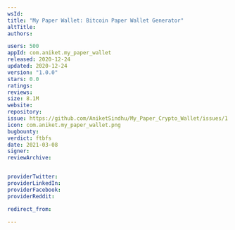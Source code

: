 ```yaml
---
wsId: 
title: "My Paper Wallet: Bitcoin Paper Wallet Generator"
altTitle: 
authors:

users: 500
appId: com.aniket.my_paper_wallet
released: 2020-12-24
updated: 2020-12-24
version: "1.0.0"
stars: 0.0
ratings: 
reviews: 
size: 8.1M
website: 
repository: 
issue: https://github.com/AniketSindhu/My_Paper_Crypto_Wallet/issues/1
icon: com.aniket.my_paper_wallet.png
bugbounty: 
verdict: ftbfs
date: 2021-03-08
signer: 
reviewArchive:


providerTwitter: 
providerLinkedIn: 
providerFacebook: 
providerReddit: 

redirect_from:

---
```



<!-- https://gitlab.com/walletscrutiny/walletScrutinyCom/-/issues/191 -->
